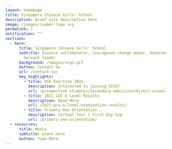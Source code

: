 ```yaml
---
layout: homepage
title: Singapore Chinese Girls' School
description: Brief site description here
image: /images/isomer-logo.svg
permalink: /
notification: ""
sections:
  - hero:
      title: Singapore Chinese Girls' School
      subtitle: Sincere collaborator, Courageous change maker, Generous contributor,
        Servant leader
      background: /images/scgs.gif
      button: Contact Us
      url: /contact-us/
      key_highlights:
        - title: DSA Exercise 2022
          description: Interested in joining SCGS?
          url: /prospective-students/secondary-admission/direct-school-admission/
        - title: 2021 GCE O Level Results
          description: Read More
          url: /2021-gce-o-level-examination-results/
        - title: Primary One Orientation
          description: Virtual Tour | First Day Exp
          url: /primary-one-orientation/
  - resources:
      title: Media
      subtitle: Learn more
      button: View More
---
```

